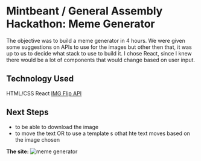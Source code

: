 # Mintbeant / General Assembly Hackathon: Meme Generator

The objective was to build a meme generator in 4 hours. We were given some suggestions on APIs to use for the images but other then that, it was up to us to decide what stack to use to build it. I chose React, since I knew there would be a lot of components that would change based on user input. 

## Technology Used
HTML/CSS
React
[IMG Flip API](https://api.imgflip.com/)


## Next Steps
- to be able to download the image
- to move the text OR to use a template s othat hte text moves based on the image chosen

**The site:**
![meme generator](https://i.imgur.com/Fy6TPZZ.png)

